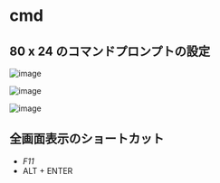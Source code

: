 # cmd

## 80 x 24 のコマンドプロンプトの設定
![image](https://user-images.githubusercontent.com/89338401/153741449-fbe5613f-b706-4f3c-b32e-891cd70602a9.png)

![image](https://user-images.githubusercontent.com/89338401/153741630-fb73524a-5d4e-4a15-81c6-36b076cc410e.png)

![image](https://user-images.githubusercontent.com/89338401/153741729-81f04e4a-62d1-4039-8c9e-7693ea45d0da.png)

## 全画面表示のショートカット
- *F11*
- ALT + ENTER



